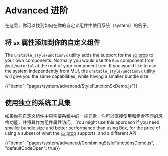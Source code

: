 # Advanced 进阶

<p class="description">在这里，你可以找到如何在你的自定义组件中使用系统（system）的例子。
</p>

## 将 `sx` 属性添加到你的自定义组件

The `unstable_styleFunctionSx` utility adds the support for the [`sx` prop](/system/basics/#the-sx-prop) to your own components. Normally you would use the `Box` component from `@mui/material` at the root of your component tree. If you would like to use the system independently from MUI, the `unstable_styleFunctionSx` utility will give you the same capabilities, while having a smaller bundle size.

{{"demo": "pages/system/advanced/StyleFunctionSxDemo.js"}}

## 使用独立的系统工具集

如果你在自定义组件中只需要系统中的一些元素，你可以直接使用和组合不同的风格功能，并将其作为组件属性访问。 You might use this approach if you need smaller bundle size and better performance than using Box, for the price of using a subset of what the [`sx` prop](/system/basics/#the-sx-prop) supports, and a different API.

{{"demo": "pages/system/advanced/CombiningStyleFunctionsDemo.js", "defaultCodeOpen": true}}
